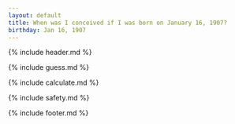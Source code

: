 ```yaml
---
layout: default
title: When was I conceived if I was born on January 16, 1907?
birthday: Jan 16, 1907
---
```


{% include header.md %}

{% include guess.md %}

{% include calculate.md %}

{% include safety.md %}

{% include footer.md %}



